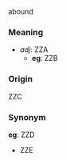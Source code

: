 abound
### Meaning
+ _adj_: ZZA
    + __eg__: ZZB

### Origin

ZZC

### Synonym

__eg__: ZZD

+ ZZE


